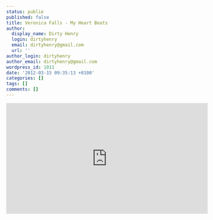 ```yaml
---
status: publie
published: false
title: Veronica Falls - My Heart Beats
author:
  display_name: Dirty Henry
  login: dirtyhenry
  email: dirtyhenry@gmail.com
  url: ''
author_login: dirtyhenry
author_email: dirtyhenry@gmail.com
wordpress_id: 1011
date: '2012-03-15 09:35:13 +0100'
categories: []
tags: []
comments: []
---
```

<iframe src="http://player.vimeo.com/video/38295682?title=0&amp;byline=0&amp;portrait=0" width="540" height="297" frameborder="0" webkitAllowFullScreen mozallowfullscreen allowFullScreen></iframe>
